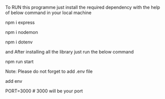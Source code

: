 
To RUN this programme just install the required dependency with the help of below command in your local machine

npm i express

npm i nodemon 

npm i dotenv


and After installing all the library just run the below command 

npm run start


Note: Please do not forget to add .env file 

add env 

PORT=3000 # 3000 will be your port 